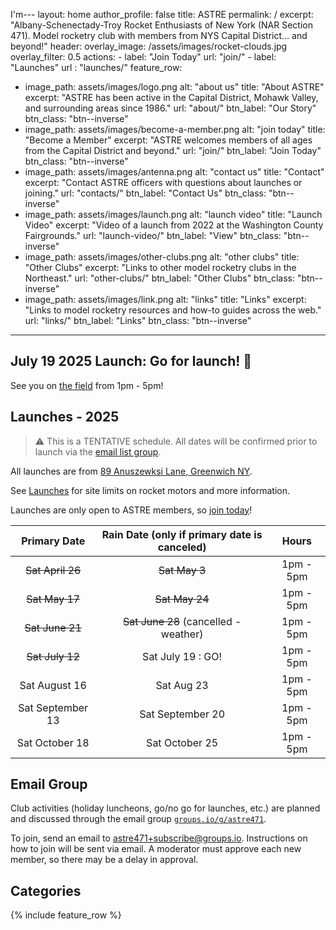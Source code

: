 I'm---
layout: home
author_profile: false
title: ASTRE
permalink: /
excerpt: "Albany-Schenectady-Troy Rocket Enthusiasts of New York (NAR Section 471).  Model rocketry club with members from NYS Capital District... and beyond!"
header:
  overlay_image: /assets/images/rocket-clouds.jpg
  overlay_filter: 0.5
  actions:
    - label: "Join Today"
      url: "join/"
    - label: "Launches"
      url : "launches/"
feature_row:
  - image_path: assets/images/logo.png
    alt: "about us"
    title: "About ASTRE"
    excerpt: "ASTRE has been active in the Capital District, Mohawk Valley, and surrounding areas since 1986."
    url: "about/"
    btn_label: "Our Story"
    btn_class: "btn--inverse"
  - image_path: assets/images/become-a-member.png
    alt: "join today"
    title: "Become a Member"
    excerpt: "ASTRE welcomes members of all ages from the Capital District and beyond."
    url: "join/"
    btn_label: "Join Today"
    btn_class: "btn--inverse"
  - image_path: assets/images/antenna.png
    alt: "contact us"
    title: "Contact"
    excerpt: "Contact ASTRE officers with questions about launches or joining."
    url: "contacts/"
    btn_label: "Contact Us"
    btn_class: "btn--inverse"
  - image_path: assets/images/launch.png
    alt: "launch video"
    title: "Launch Video"
    excerpt: "Video of a launch from 2022 at the Washington County Fairgrounds."
    url: "launch-video/"
    btn_label: "View"
    btn_class: "btn--inverse"
  - image_path: assets/images/other-clubs.png
    alt: "other clubs"
    title: "Other Clubs"
    excerpt: "Links to other model rocketry clubs in the Northeast."
    url: "other-clubs/"
    btn_label: "Other Clubs"
    btn_class: "btn--inverse"
  - image_path: assets/images/link.png
    alt: "links"
    title: "Links"
    excerpt: "Links to model rocketry resources and how-to guides across the web."
    url: "links/"
    btn_label: "Links"
    btn_class: "btn--inverse"
---

<!-- ## Launch: Go / No Go Status -->

## July 19 2025 Launch: **Go for launch!** 🚀

<!--
Cancelled due to weather (wind, rain, possible lightning).  We'll try again with our rain date next weekend!
-->

See you on [the field](https://goo.gl/maps/yjeWsc4JSsDdpZwLA) from 1pm - 5pm!

<!--
Please check this page or the email group for status the day before the launch.
-->

## Launches - 2025

> :warning: This is a TENTATIVE schedule. All dates will be confirmed prior to launch via the [email list group](#email-group).

All launches are from [89 Anuszewksi Lane, Greenwich NY](https://goo.gl/maps/yjeWsc4JSsDdpZwLA).

See [Launches](launches/) for site limits on rocket motors and more information.  

Launches are only open to ASTRE members, so [join today](join/)!

| **Primary Date** | **Rain Date (only if primary date is canceled)** | **Hours**     |
|:----------------:|:------------------------------------------------:|:-------------:|
| ~~Sat April 26~~ | ~~Sat May 3~~                                    | 1pm - 5pm     |
| ~~Sat May 17~~   | ~~Sat May 24~~                                   | 1pm - 5pm     |
| ~~Sat June 21~~  | ~~Sat June 28~~  (cancelled - weather)           | 1pm - 5pm     |
| ~~Sat July 12~~      | Sat July 19 : GO!                                    | 1pm - 5pm     |
| Sat August 16    | Sat Aug 23                                       | 1pm - 5pm     |
| Sat September 13 | Sat September 20                                 | 1pm - 5pm     |
| Sat October 18   | Sat October 25                                   | 1pm - 5pm     |

## Email Group

Club activities (holiday luncheons, go/no go for launches, etc.) are planned and discussed through the email group
[`groups.io/g/astre471`](https://groups.io/g/astre471).

To join, send an email to [astre471+subscribe@groups.io](mailto:astre471+subscribe@groups.io).  Instructions on how to 
join will be sent via email.  A moderator must approve each new member, so there may be a delay in approval.

## Categories

{% include feature_row %}

